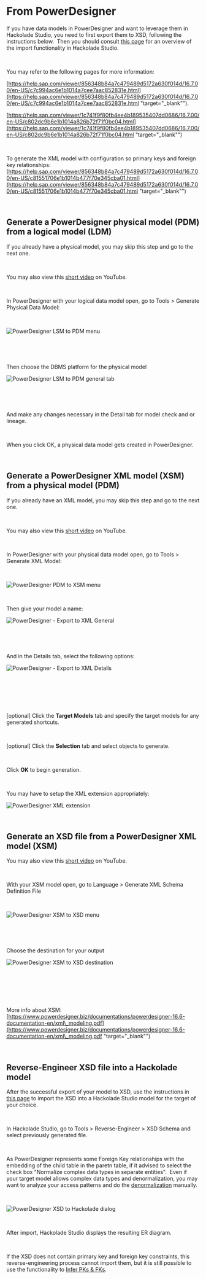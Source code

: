 # From PowerDesigner

If you have data models in PowerDesigner and want to leverage them in Hackolade Studio, you need to first export them to XSD, following the instructions below.&nbsp; Then you should consult [this page](<XSDXMLSchemaDefinition.md>) for an overview of the import functionality in Hackolade Studio.

&nbsp;

You may refer to the following pages for more information:

[https://help.sap.com/viewer/856348b84a7c479489d5172a630f014d/16.7.00/en-US/c7c994ac6e1b1014a7cee7aac852831e.html](<https://help.sap.com/viewer/856348b84a7c479489d5172a630f014d/16.7.00/en-US/c7c994ac6e1b1014a7cee7aac852831e.html> "target=\"\_blank\"").

[https://help.sap.com/viewer/1c741f9f80fb4ee4b189535407dd0686/16.7.00/en-US/c802dc9b6e1b1014a826b72f71f0bc04.html](<https://help.sap.com/viewer/1c741f9f80fb4ee4b189535407dd0686/16.7.00/en-US/c802dc9b6e1b1014a826b72f71f0bc04.html> "target=\"\_blank\"")&nbsp;

&nbsp;

To generate the XML model with configuration so primary keys and foreign key relationships: &nbsp; [https://help.sap.com/viewer/856348b84a7c479489d5172a630f014d/16.7.00/en-US/c81551706e1b1014b477f70e345cba01.html](<https://help.sap.com/viewer/856348b84a7c479489d5172a630f014d/16.7.00/en-US/c81551706e1b1014b477f70e345cba01.html> "target=\"\_blank\"")

&nbsp;

## Generate a PowerDesigner physical model (PDM) from a logical model (LDM)

If you already have a physical model, you may skip this step and go to the next one.

&nbsp;

You may also view this [short video](<https://youtu.be/22OaNFbw2is> "target=\"\_blank\"") on YouTube.

&nbsp;

In PowerDesigner with your logical data model open, go to Tools \> Generate Physical Data Model:

&nbsp;

![PowerDesigner LSM to PDM menu](<lib/PowerDesigner%20LSM%20to%20PDM%20menu.png>)

&nbsp;

&nbsp;

Then choose the DBMS platform for the physical model

![PowerDesigner LSM to PDM general tab](<lib/PowerDesigner%20LSM%20to%20PDM%20general%20tab.png>)

&nbsp;

&nbsp;

And make any changes necessary in the Detail tab for model check and or lineage.

&nbsp;

When you click OK, a physical data model gets created in PowerDesigner. &nbsp;

&nbsp;

## Generate a PowerDesigner XML model (XSM) from a physical model (PDM)

If you already have an XML model, you may skip this step and go to the next one.

&nbsp;

You may also view this [short video](<https://youtu.be/UrBBfDWVdxI> "target=\"\_blank\"") on YouTube.

&nbsp;

In PowerDesigner with your physical data model open, go to Tools \> Generate XML Model:

&nbsp;

![PowerDesigner PDM to XSM menu](<lib/PowerDesigner%20PDM%20to%20XSM%20menu.png>)

&nbsp;

Then give your model a name:

![PowerDesigner - Export to XML General](<lib/PowerDesigner%20-%20Export%20to%20XML%20General.png>)

&nbsp;

&nbsp;

And in the Details tab, select the following options:

![PowerDesigner - Export to XML Details](<lib/PowerDesigner%20-%20Export%20to%20XML%20Details.png>)

&nbsp;

&nbsp;

&nbsp;

\[optional\] Click the **Target Models** tab and specify the target models for any generated shortcuts.

&nbsp;

\[optional\] Click the **Selection** tab and select objects to generate.

&nbsp;

Click **OK** to begin generation.

&nbsp;

You may have to setup the XML extension appropriately:

![PowerDesigner XML extension](<lib/PowerDesigner%20XML%20extension.png>)

&nbsp;

## Generate an XSD file from a PowerDesigner XML model (XSM)

You may also view this [short video](<https://youtu.be/c9MTSw0tT88> "target=\"\_blank\"") on YouTube.

&nbsp;

With your XSM model open, go to Language \> Generate XML Schema Definition File

&nbsp;

![PowerDesigner XSM to XSD menu](<lib/PowerDesigner%20XSM%20to%20XSD%20menu.png>)

&nbsp;

&nbsp;

Choose the destination for your output

![PowerDesigner XSM to XSD destination](<lib/PowerDesigner%20XSM%20to%20XSD%20destination.png>)

&nbsp;

&nbsp;

&nbsp;

More info about XSM: [https://www.powerdesigner.biz/documentations/powerdesigner-16.6-documentation-en/xml\_modeling.pdf](<https://www.powerdesigner.biz/documentations/powerdesigner-16.6-documentation-en/xml\_modeling.pdf> "target=\"\_blank\"")

&nbsp;

## Reverse-Engineer XSD file into a Hackolade model

After the successful export of your model to XSD, use the instructions in [this page](<XSDXMLSchemaDefinition.md>) to import the XSD into a Hackolade Studio model for the target of your choice.

&nbsp;

In Hackolade Studio, go to Tools \> Reverse-Engineer \> XSD Schema and select previously generated file.

&nbsp;

As PowerDesigner represents some Foreign Key relationships with the embedding of the child table in the paretn table, if it advised to select the check box "Normalize complex data types in separate entities".&nbsp; Even if your target model allows complex data types and denormalization, you may want to analyze your access patterns and do the [denormalization](<SuggestdenormalizationofaSQLsche.md>) manually.

&nbsp;

![PowerDesigner XSD to Hackolade dialog](<lib/PowerDesigner%20XSD%20to%20Hackolade%20dialog.png>)

&nbsp;

After import, Hackolade Studio displays the resulting ER diagram.

&nbsp;

If the XSD does not contain primary key and foreign key constraints, this reverse-engineering process cannot import them, but it is still possible to use the functionality to [Infer PKs \& FKs](<InferPrimaryKeysandForeignKeyRel.md>). &nbsp;

&nbsp;

&nbsp;

